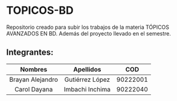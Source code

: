 # TOPICOS-BD
Repositorio creado para subir los trabajos de la materia TÓPICOS AVANZADOS EN BD. Además del proyecto llevado en el semestre.

## Integrantes:
|      Nombres     |    Apellidos    |    COD   |
|:----------------:|:---------------:|:--------:|
| Brayan Alejandro | Gutiérrez López | 90222001 |
| Carol Dayana     | Imbachi Inchima | 90222040 |


